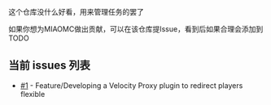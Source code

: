 这个仓库没什么好看，用来管理任务的罢了

如果你想为MIAOMC做出贡献，可以在该仓库提Issue，看到后如果合理会添加到 TODO

## 当前 issues 列表

<!-- issues-start -->

- [#1](https://github.com/MIAOMC-Server/Projects/issues/1) - Feature/Developing a Velocity Proxy plugin to redirect players flexible

<!-- issues-end -->
